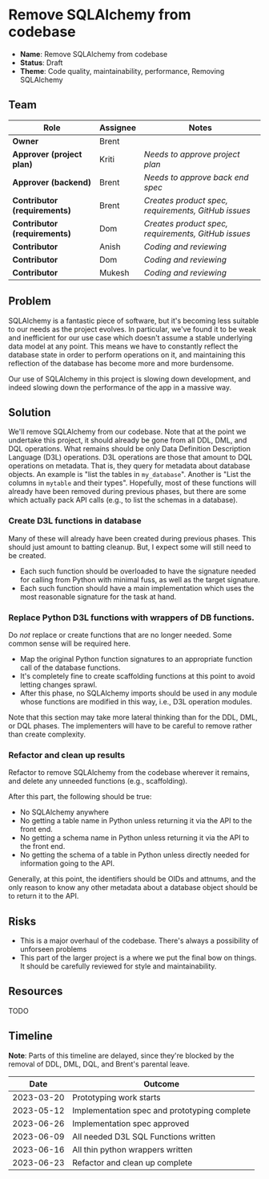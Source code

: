 # Remove SQLAlchemy from codebase

- **Name**: Remove SQLAlchemy from codebase
- **Status**: Draft
- **Theme**: Code quality, maintainability, performance, Removing SQLAlchemy

## Team

| Role                           | Assignee | Notes                                               |
|--------------------------------|----------|-----------------------------------------------------|
| **Owner**                      | Brent    |                                                     |
| **Approver (project plan)**    | Kriti    | *Needs to approve project plan*                     |
| **Approver (backend)**         | Brent    | *Needs to approve back end spec*                    |
| **Contributor (requirements)** | Brent    | *Creates product spec, requirements, GitHub issues* |
| **Contributor (requirements)** | Dom      | *Creates product spec, requirements, GitHub issues* |
| **Contributor**                | Anish    | *Coding and reviewing*                              |
| **Contributor**                | Dom      | *Coding and reviewing*                              |
| **Contributor**                | Mukesh   | *Coding and reviewing*                              |

## Problem

SQLAlchemy is a fantastic piece of software, but it's becoming less suitable to our needs as the project evolves. In particular, we've found it to be weak and inefficient for our use case which doesn't assume a stable underlying data model at any point. This means we have to constantly reflect the database state in order to perform operations on it, and maintaining this reflection of the database has become more and more burdensome. 

Our use of SQLAlchemy in this project is slowing down development, and indeed slowing down the performance of the app in a massive way.

## Solution

We'll remove SQLAlchemy from our codebase. Note that at the point we undertake this project, it should already be gone from all DDL, DML, and DQL operations. What remains should be only Data Definition Description Language (D3L) operations. D3L operations are those that amount to DQL operations on metadata. That is, they query for metadata about database objects. An example is "list the tables in `my_database`". Another is "List the columns in `mytable` and their types". Hopefully, most of these functions will already have been removed during previous phases, but there are some which actually pack API calls (e.g., to list the schemas in a database).

### Create D3L functions in database
Many of these will already have been created during previous phases. This should just amount to batting cleanup. But, I expect some will still need to be created.
- Each such function should be overloaded to have the signature needed for calling from Python with minimal fuss, as well as the target signature.
- Each such function should have a main implementation which uses the most reasonable signature for the task at hand.

### Replace Python D3L functions with wrappers of DB functions.
Do _not_ replace or create functions that are no longer needed. Some common sense will be required here.
- Map the original Python function signatures to an appropriate function call of the database functions.
- It's completely fine to create scaffolding functions at this point to avoid letting changes sprawl.
- After this phase, no SQLAlchemy imports should be used in any module whose functions are modified in this way, i.e., D3L operation modules.

Note that this section may take more lateral thinking than for the DDL, DML, or DQL phases. The implementers will have to be careful to remove rather than create complexity.

### Refactor and clean up results

Refactor to remove SQLAlchemy from the codebase wherever it remains, and delete any unneeded functions (e.g., scaffolding).

After this part, the following should be true:
- No SQLAlchemy anywhere
- No getting a table name in Python unless returning it via the API to the front end.
- No getting a schema name in Python unless returning it via the API to the front end.
- No getting the schema of a table in Python unless directly needed for information going to the API.

Generally, at this point, the identifiers should be OIDs and attnums, and the only reason to know any other metadata about a database object should be to return it to the API.

## Risks

- This is a major overhaul of the codebase. There's always a possibility of unforseen problems
- This part of the larger project is a where we put the final bow on things. It should be carefully reviewed for style and maintainability.

## Resources

TODO

## Timeline

**Note**: Parts of this timeline are delayed, since they're blocked by the removal of DDL, DML, DQL, and Brent's parental leave.

| Date       | Outcome                                      |
|------------|----------------------------------------------|
| 2023-03-20 | Prototyping work starts                      |
| 2023-05-12 | Implementation spec and prototyping complete |
| 2023-06-26 | Implementation spec approved                 |
| 2023-06-09 | All needed D3L SQL Functions written         |
| 2023-06-16 | All thin python wrappers written             |
| 2023-06-23 | Refactor and clean up complete               |
